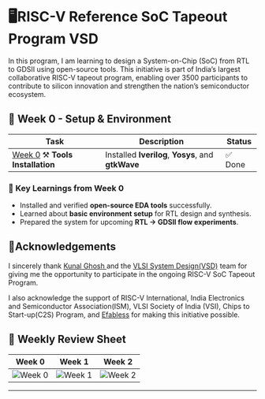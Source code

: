 # 🖥️RISC-V Reference SoC Tapeout Program VSD

In this program, I am learning to design a System-on-Chip (SoC) from RTL to GDSII using open-source tools. This initiative is part of India’s largest collaborative RISC-V tapeout program, enabling over 3500 participants to contribute to silicon innovation and strengthen the nation’s semiconductor ecosystem.


## 📓 Week 0 - Setup & Environment

| Task   | Description | Status |
|--------|-------------|--------|
| [Week 0](#) ⚒️ **Tools Installation** | Installed **Iverilog**, **Yosys**, and **gtkWave** | ✅ Done |

### 🌟 Key Learnings from Week 0
- Installed and verified **open-source EDA tools** successfully.  
- Learned about **basic environment setup** for RTL design and synthesis.  
- Prepared the system for upcoming **RTL → GDSII flow experiments**.

## 🙏Acknowledgements
I sincerely thank [ Kunal Ghosh ](https://github.com/kunalg123) and the [VLSI System Design(VSD)](https://vsdiat.vlsisystemdesign.com) team for giving me the opportunity to participate in the ongoing RISC-V SoC Tapeout Program.

I also acknowledge the support of RISC-V International, India Electronics and Semiconductor Association(ISM), VLSI Society of India (VSI), Chips to Start-up(C2S) Program, and [Efabless](https://github.com/efabless) for making this initiative possible.



## 📄 Weekly Review Sheet

| Week 0 | Week 1 | Week 2 |
|--------|--------|--------|
| ![Week 0](https://img.shields.io/badge/Week%200-Setup-blue) | ![Week 1](https://img.shields.io/badge/Week%201-Coming_Soon-yellow) | ![Week 2](https://img.shields.io/badge/Week%202-Upcoming-green) |

---



